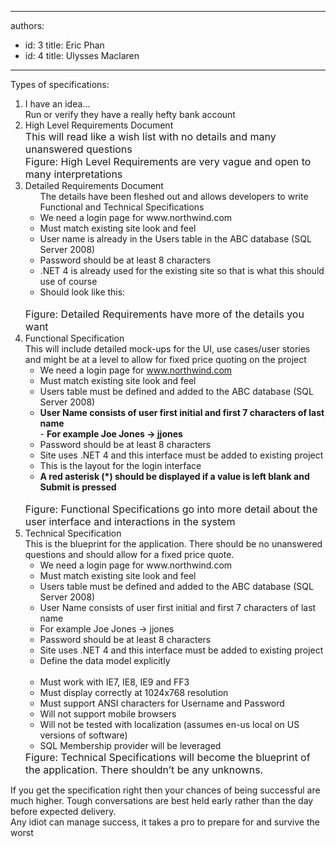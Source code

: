 

---
authors:
  - id: 3
    title: Eric Phan
  - id: 4
    title: Ulysses Maclaren
---




<span class='intro'> Types of specifications&#58;
 </span>


  <ol>
    <li>I have an idea… <br>
    Run or verify they have a really hefty bank account </li>
    <li>High Level Requirements Document<br>
    <font class="ms-rteCustom-GreyBox" size="+0">This will read like a wish list with no details and many unanswered questions<br>
    </font><font class="ms-rteCustom-FigureNormal" size="+0">Figure&#58; High Level Requirements are very vague and open to many interpretations</font> </li>
    <li>Detailed Requirements Document<br>
    <ul class="ms-rteCustom-GreyBox">The details have been fleshed out and allows developers to write Functional and Technical Specifications<br>
        <li>We need a login page for www.northwind.com </li>
        <li>Must match existing site look and feel </li>
        <li>User name is already in the Users table in the ABC database (SQL Server 2008) </li>
        <li>Password should be at least 8 characters </li>
        <li>.NET 4 is already used for the existing site so that is what this should use of course </li>
        <li>Should look like this&#58;<br>
        <img alt="" src="/Management/RulesToBetterProjectManagement/PublishingImages/LoginInterface.jpg" /> </li>
    </ul>
    <font class="ms-rteCustom-FigureNormal" size="+0">Figure&#58; Detailed Requirements have more of the details you want </font></li>
    <li>Functional Specification <br>
    This will include detailed mock-ups for the UI, use cases/user stories and might be at a level to allow for fixed price quoting on the project
    <ul class="ms-rteCustom-GreyBox">
        <li>We need a login page for <a shape="rect" href="http&#58;//www.northwind.com/">www.northwind.com</a> </li>
        <li>Must match existing site look and feel </li>
        <li>Users table must be defined and added to the ABC database (SQL Server 2008) </li>
        <li><b>User Name consists of user first initial and first 7 characters of last name</b><br>
        - <b>For example Joe Jones -&gt; jjones</b> </li>
        <li>Password should be at least 8 characters </li>
        <li>Site uses .NET 4 and this interface must be added to existing project </li>
        <li>This is the layout for the login interface </li>
        <li><b>A red asterisk (*) should be displayed if a value is left blank and Submit is pressed</b><br>
        <img alt="" src="/Management/RulesToBetterProjectManagement/PublishingImages/LoginInterface.jpg" /> </li>
    </ul>
    <font class="ms-rteCustom-FigureNormal" size="+0">Figure&#58; Functional Specifications go into more detail about the user interface and interactions in the system </font></li>
    <li>Technical Specification <br>
    This is the blueprint for the application. There should be no unanswered questions and should allow for a fixed price quote.
    <ul class="ms-rteCustom-GreyBox">
        <li>We need a login page for www.northwind.com </li>
        <li>Must match existing site look and feel </li>
        <li>Users table must be defined and added to the ABC database (SQL Server 2008) </li>
        <li>User Name consists of user first initial and first 7 characters of last name </li>
        <li>For example Joe Jones -&gt; jjones </li>
        <li>Password should be at least 8 characters </li>
        <li>Site uses .NET 4 and this interface must be added to existing project </li>
        <li>Define the data model explicitly<br>
        <img alt="" src="/Management/RulesToBetterProjectManagement/PublishingImages/Table.jpg" /> </li>
        <li>Must work with IE7, IE8, IE9 and FF3 </li>
        <li>Must display correctly at 1024x768 resolution </li>
        <li>Must support ANSI characters for Username and Password </li>
        <li>Will not support mobile browsers </li>
        <li>Will not be tested with localization (assumes en-us local on US versions of software) </li>
        <li>SQL Membership provider will be leveraged </li>
    </ul>
    <font class="ms-rteCustom-FigureNormal" size="+0">Figure&#58; Technical Specifications will become the blueprint of the application. There shouldn’t be any unknowns. </font></li>
</ol>
<p>If you get the specification right then your chances of being successful are much higher. Tough conversations are best held early rather than the day before expected delivery. <br>
Any idiot can manage success, it takes a pro to prepare for and survive the worst </p>



